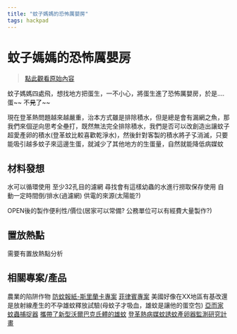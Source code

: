 ```yaml
---
title: "蚊子媽媽的恐怖厲嬰房"
tags: hackpad
---
```


# 蚊子媽媽的恐怖厲嬰房

> [點此觀看原始內容](https://g0v.hackpad.tw/8wypIVPLLAc)


蚊子媽媽四處飛，想找地方把蛋生，一不小心，將蛋生進了恐怖厲嬰房，於是....蛋~~ 不~~見~~了~~

現在登革熱問題越來越嚴重，治本方式雖是排除積水，但是總是會有漏網之魚，那我們來個逆向思考全壘打，既然無法完全排除積水，我們是否可以改創造出讓蚊子超愛產卵的積水(登革蚊比較喜歡乾淨水)，然後針對客製的積水將孑孓消滅，只要能吸引越多蚊子來這邊生蛋，就減少了其他地方的生蛋量，自然就能降低病媒蚊






## 材料發想

水可以循環使用
至少32孔目的濾網
尋找會有這樣幼蟲的水進行撈取保存使用
自動一定時間倒/排水(過濾網)
供電的來源(太陽能?)

OPEN後的製作便利性/價位(居家可以常備? 公務單位可以有經費大量製作?)

## 置放熱點

需要有置放熱點分析


## 相關專案/產品

農業的陷阱作物
[防蚊報紙-斯里蘭卡專案](https://www.facebook.com/video.php?v=1631169040471072)
[菲律賓專案](https://www.facebook.com/video.php?v=1631181037136539)
美國好像在XX地區有基改還是放射線產生的不孕雄蚊釋放試驗(母蚊子才吸血，雄蚊是讓他的蛋空包)
[亞而家蚊蟲捕捉器](http://qqhometech.com/)
[攜帶了新型沃爾巴克氏體的雄蚊](http://www.worldjournal.com/3359613/)
[登革熱病媒蚊誘蚊產卵器監測研究計畫](http://www.cdc.gov.tw/professional/programresultinfo.aspx?treeid=9068acd483c71fc1&nowtreeid=3b791eacc1b5c579&tid=C883CF41BECAFEE1)

